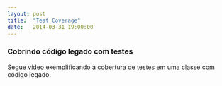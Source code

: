 ```yaml
---
layout: post
title:  "Test Coverage"
date:   2014-03-31 19:00:00
---
```


<h3>Cobrindo código legado com testes</h3>

Segue [vídeo][video] exemplificando a cobertura de testes em uma classe com código legado.

[video]: https://www.youtube.com/watch?v=UsbOiFv7wC8
